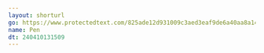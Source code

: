 ```yaml
---
layout: shorturl
go: https://www.protectedtext.com/825ade12d931009c3aed3eaf9de6a40aa8a14fbb61a4a2bd33d24ad91b49
name: Pen
dt: 240410131509
---
```

